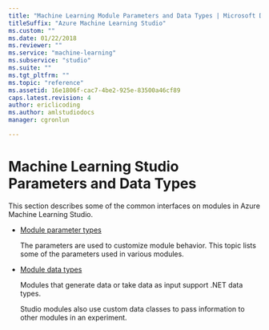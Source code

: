 ```yaml
---
title: "Machine Learning Module Parameters and Data Types | Microsoft Docs"
titleSuffix: "Azure Machine Learning Studio"
ms.custom: ""
ms.date: 01/22/2018
ms.reviewer: ""
ms.service: "machine-learning"
ms.subservice: "studio"
ms.suite: ""
ms.tgt_pltfrm: ""
ms.topic: "reference"
ms.assetid: 16e1806f-cac7-4be2-925e-83500a46cf89
caps.latest.revision: 4
author: ericlicoding
ms.author: amlstudiodocs
manager: cgronlun

---
```

# Machine Learning Studio Parameters and Data Types

This section describes some of the common interfaces on modules in Azure Machine Learning Studio.  

+ [Module parameter types](machine-learning-module-parameter-types.md)

    The parameters are used to customize module behavior. This topic lists some of the parameters used in various modules.  
  
+ [Module data types](machine-learning-module-data-types.md)

    Modules that generate data or take data as input support .NET data types. 
    
    Studio modules also use custom data classes to pass information to other modules in an experiment.
